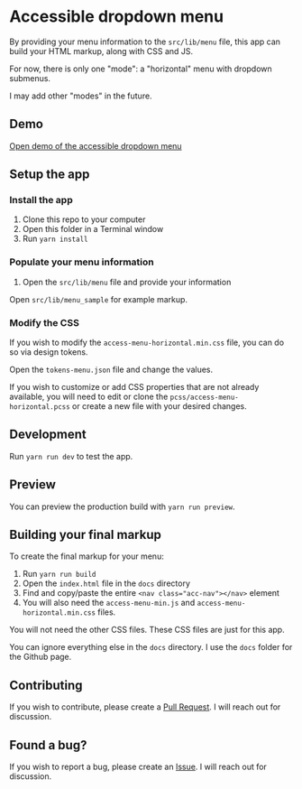 # Accessible dropdown menu

By providing your menu information to the `src/lib/menu` file, this app can build your HTML markup, along with CSS and JS.

For now, there is only one "mode": a "horizontal" menu with dropdown submenus.

I may add other "modes" in the future.

## Demo

[Open demo of the accessible dropdown menu](https://bamadesigner.github.io/accessible-dropdown-menu/)

## Setup the app

### Install the app

1. Clone this repo to your computer
2. Open this folder in a Terminal window
3. Run `yarn install`

### Populate your menu information

1. Open the `src/lib/menu` file and provide your information

Open `src/lib/menu_sample` for example markup.

### Modify the CSS

If you wish to modify the `access-menu-horizontal.min.css` file, you can do so via design tokens.

Open the `tokens-menu.json` file and change the values.

If you wish to customize or add CSS properties that are not already available, you will need to edit or clone the `pcss/access-menu-horizontal.pcss` or create a new file with your desired changes.

## Development

Run `yarn run dev` to test the app.

## Preview

You can preview the production build with `yarn run preview`.

## Building your final markup

To create the final markup for your menu:

1. Run `yarn run build`
2. Open the `index.html` file in the `docs` directory
3. Find and copy/paste the entire `<nav class="acc-nav"></nav>` element
4. You will also need the `access-menu-min.js` and `access-menu-horizontal.min.css` files.

You will not need the other CSS files. These CSS files are just for this app.

You can ignore everything else in the `docs` directory. I use the `docs` folder for the Github page.

## Contributing

If you wish to contribute, please create a [Pull Request](/pulls). I will reach out for discussion.

## Found a bug?

If you wish to report a bug, please create an [Issue](/issues). I will reach out for discussion.
